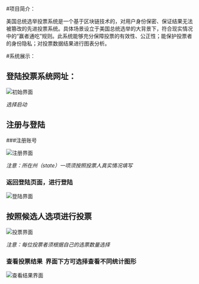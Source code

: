 #项目简介：

美国总统选举投票系统是一个基于区块链技术的，对用户身份保密、保证结果无法被篡改的先进投票系统。具体场景设立于美国总统选举的大背景下，符合现实情况中的“赢者通吃”规则。此系统能够充分保障投票的有效性、公正性；能保护投票者的身份隐私；对投票数据结果进行图表分析。

#系统展示：

## 登陆投票系统网址：
![初始界面](https://upload-images.jianshu.io/upload_images/18122487-5952c0b0ce24af9e.png?imageMogr2/auto-orient/strip%7CimageView2/2/w/1240)

*选择启动*

## 注册与登陆

###注册账号

![注册界面](https://upload-images.jianshu.io/upload_images/18122487-3a298dfe4b990275.png?imageMogr2/auto-orient/strip%7CimageView2/2/w/1240)

*注意：所在州（state）一项须按照投票人真实情况填写*

### 返回登陆页面，进行登陆

![登陆界面](https://upload-images.jianshu.io/upload_images/18122487-2727fc0a5a654055.png?imageMogr2/auto-orient/strip%7CimageView2/2/w/1240)

## 按照候选人选项进行投票

![投票界面](https://upload-images.jianshu.io/upload_images/18122487-f71f60d2867d6984.png?imageMogr2/auto-orient/strip%7CimageView2/2/w/1240)

*注意：每位投票者须根据自己的选票数量选择*

### 查看投票结果  界面下方可选择查看不同统计图形

![查看结果界面](https://upload-images.jianshu.io/upload_images/18122487-a344ab1f940346f7.png?imageMogr2/auto-orient/strip%7CimageView2/2/w/1240)
